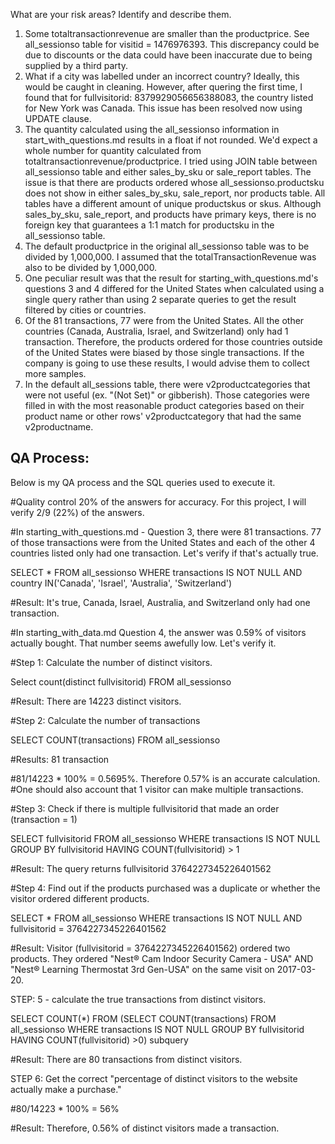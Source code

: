 What are your risk areas? Identify and describe them.

1) Some totaltransactionrevenue are smaller than the productprice. See all_sessionso table for visitid = 1476976393. This discrepancy could be due to discounts or the data could have been inaccurate due to being supplied by a third party.
2) What if a city was labelled under an incorrect country? Ideally, this would be caught in cleaning. However, after quering the first time, I found that for fullvisitorid: 8379929056656388083, the country listed for New York was Canada. This issue has been resolved now using UPDATE clause.
3) The quantity calculated using the all_sessionso information in start_with_questions.md results in a float if not rounded. We'd expect a whole number for quantity calculated from totaltransactionrevenue/productprice. I tried using JOIN table between all_sessionso table and either sales_by_sku or sale_report tables. The issue is that there are products ordered whose all_sessionso.productsku does not show in either sales_by_sku, sale_report, nor products table. All tables have a different amount of unique productskus or skus. Although sales_by_sku, sale_report, and products have primary keys, there is no foreign key that guarantees a 1:1 match for productsku in the all_sessionso table.
4) The default productprice in the original all_sessionso table was to be divided by 1,000,000. I assumed that the totalTransactionRevenue was also to be divided by 1,000,000. 
5) One peculiar result was that the result for starting_with_questions.md's questions 3 and 4 differed for the United States when calculated using a single query rather than using 2 separate queries to get the result filtered by cities or countries.
7) Of the 81 transactions, 77 were from the United States. All the other countries (Canada, Australia, Israel, and Switzerland) only had 1 transaction. Therefore, the products ordered for those countries outside of the United States were biased by those single transactions. If the company is going to use these results, I would advise them to collect more samples.
8) In the default all_sessions table, there were v2productcategories that were not useful (ex. "(Not Set)" or gibberish). Those categories were filled in with the most reasonable product categories based on their product name or other rows' v2productcategory that had the same v2productname.


## QA Process:

Below is my QA process and the SQL queries used to execute it.

#Quality control 20% of the answers for accuracy. For this project, I will verify 2/9 (22%) of the answers.

#In starting_with_questions.md - Question 3, there were 81 transactions. 77 of those transactions were from the United States and each of the other 4 countries listed only had one transaction. Let's verify if that's actually true. 

SELECT *
FROM all_sessionso
WHERE transactions IS NOT NULL AND country IN('Canada', 'Israel', 'Australia', 'Switzerland')

#Result: It's true, Canada, Israel, Australia, and Switzerland only had one transaction.


#In starting_with_data.md Question 4, the answer was 0.59% of visitors actually bought. That number seems awefully low. Let's verify it.

#Step 1: Calculate the number of distinct visitors.

Select count(distinct fullvisitorid)
FROM all_sessionso

#Result: There are 14223 distinct visitors.

#Step 2: Calculate the number of transactions

SELECT COUNT(transactions)
FROM all_sessionso

#Results: 81 transaction

#81/14223 * 100% = 0.5695%. Therefore 0.57% is an accurate calculation.
#One should also account that 1 visitor can make multiple transactions.

#Step 3: Check if there is multiple fullvisitorid that made an order (transaction = 1)

SELECT fullvisitorid
FROM all_sessionso
WHERE transactions IS NOT NULL
GROUP BY fullvisitorid
HAVING COUNT(fullvisitorid) > 1

#Result: The query returns fullvisitorid 3764227345226401562

#Step 4: Find out if the products purchased was a duplicate or whether the visitor ordered different products.

SELECT *
FROM all_sessionso
WHERE transactions IS NOT NULL AND fullvisitorid = 3764227345226401562

#Result: Visitor (fullvisitorid = 3764227345226401562) ordered two products. They ordered "Nest® Cam Indoor Security Camera - USA" AND "Nest® Learning Thermostat 3rd Gen-USA" on the same visit on 2017-03-20.

STEP: 5 - calculate the true transactions from distinct visitors.

SELECT COUNT(*)
FROM
(SELECT COUNT(transactions)
FROM all_sessionso
WHERE transactions IS NOT NULL
GROUP BY fullvisitorid
HAVING COUNT(fullvisitorid) >0) subquery

#Result: There are 80 transactions from distinct visitors.

STEP 6: Get the correct "percentage of distinct visitors to the website actually make a purchase."

#80/14223 * 100% = 56%

#Result: Therefore, 0.56% of distinct visitors made a transaction.

